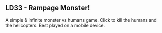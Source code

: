 ## LD33 - Rampage Monster!
A simple & infinite monster vs humans game.
Click to kill the humans and the helicopters.
Best played on a mobile device.
